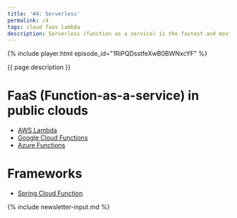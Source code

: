 ```yaml
---
title: '#4: Serverless'
permalink: /4
tags: cloud faas lambda
description: Serverless (function as a service) is the fastest and most cost effective way of deploying your code to the cloud. However it suffers the cold start problem and pricing is not always straightforward
---
```


{% include player.html episode_id="1RiPQDsstfeXwB0BWNxcYF" %}

{{ page.description }}

# FaaS (Function-as-a-service) in public clouds

* [AWS Lambda](https://aws.amazon.com/lambda/)
* [Google Cloud Functions](https://cloud.google.com/functions/)
* [Azure Functions](https://azure.microsoft.com/en-us/services/functions/)

# Frameworks

* [Spring Cloud Function](https://spring.io/projects/spring-cloud-function)

{% include newsletter-input.md %}
